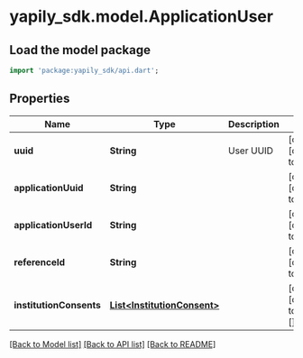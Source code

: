 # yapily_sdk.model.ApplicationUser

## Load the model package
```dart
import 'package:yapily_sdk/api.dart';
```

## Properties
Name | Type | Description | Notes
------------ | ------------- | ------------- | -------------
**uuid** | **String** | User UUID | [optional] [default to null]
**applicationUuid** | **String** |  | [optional] [default to null]
**applicationUserId** | **String** |  | [optional] [default to null]
**referenceId** | **String** |  | [optional] [default to null]
**institutionConsents** | [**List&lt;InstitutionConsent&gt;**](InstitutionConsent.md) |  | [optional] [default to const []]

[[Back to Model list]](../README.md#documentation-for-models) [[Back to API list]](../README.md#documentation-for-api-endpoints) [[Back to README]](../README.md)


